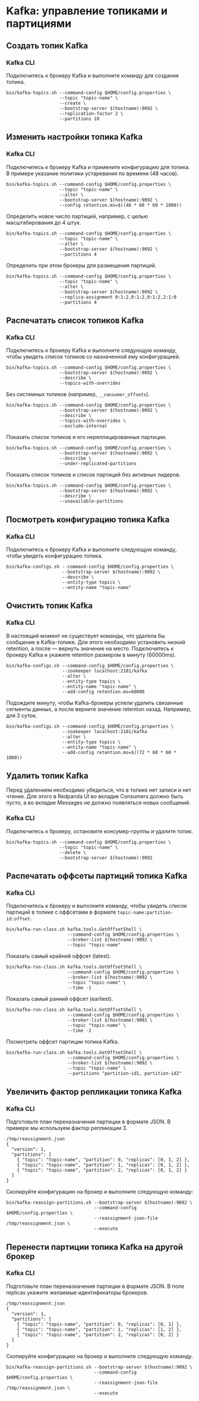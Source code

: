 # Kafka: управление топиками и партициями

## Создать топик Kafka

### Kafka CLI
Подключитесь к брокеру Kafka и выполните команду для создания топика.

```
bin/kafka-topics.sh --command-config $HOME/config.properties \
                    --topic "topic-name" \
                    --create \
                    --bootstrap-server $(hostname):9092 \
                    --replication-factor 2 \
                    --partitions 10
```

## Изменить настройки топика Kafka

### Kafka CLI

Подключитесь к брокеру Kafka и примените конфигурацию для топика. В примере указание политики устаревания по времени (48 часов).

```
bin/kafka-topics.sh --command-config $HOME/config.properties \
                    --topic "topic-name" \
                    --alter \
                    --bootstrap-server $(hostname):9092 \
                    --config retention.ms=$((48 * 60 * 60 * 1000))
```

Определить новое число партиций, например, с целью масштабирования до 4 штук.

```
bin/kafka-topics.sh --command-config $HOME/config.properties \
                    --topic "topic-name" \
                    --alter \
                    --bootstrap-server $(hostname):9092 \
                    --partitions 4
```

Определить при этом брокеры для размещения партиций.

```
bin/kafka-topics.sh --command-config $HOME/config.properties \
                    --topic "topic-name" \
                    --alter \
                    --bootstrap-server $(hostname):9092 \
                    --replica-assignment 0:1:2,0:1:2,0:1:2,2:1:0
                    --partitions 4
```

## Распечатать список топиков Kafka

### Kafka CLI

Подключитесь к брокеру Kafka и выполните следующую команду, чтобы увидеть список топиков со назначенной ему конфигурацией.

```
bin/kafka-topics.sh --command-config $HOME/config.properties \
                    --bootstrap-server $(hostname):9092 \
                    --describe \
                    --topics-with-overrides
```

Без системных топиков (например, `__consumer_offsets`).

```
bin/kafka-topics.sh --command-config $HOME/config.properties \
                    --bootstrap-server $(hostname):9092 \
                    --describe \
                    --topics-with-overrides \
                    --exclude-internal
```

Показать список топиков и его нереплицированные партиции.

```
bin/kafka-topics.sh --command-config $HOME/config.properties \
                    --bootstrap-server $(hostname):9092 \
                    --describe \
                    --under-replicated-partitions
```

Показать список топиков и список партиций без активных лидеров.

```
bin/kafka-topics.sh --command-config $HOME/config.properties \
                    --bootstrap-server $(hostname):9092 \
                    --describe \
                    --unavailable-partitions
```

## Посмотреть конфигурацию топика Kafka

### Kafka CLI

Подключитесь к брокеру Kafka и выполните следующую команду, чтобы увидеть конфигурацию топика.

```
bin/kafka-configs.sh --command-config $HOME/config.properties \
                     --bootstrap-server $(hostname):9092 \
                     --describe \
                     --entity-type topics \
                     --entity-name "topic-name"
```

## Очистить топик Kafka

### Kafka CLI

В настоящий момент не существует команды, что удаляла бы сообщение в Kafka-топике. Для этого необходимо установить низкий retention, а после — вернуть значение на место. Подключитесь к брокеру Kafka и укажите retention размером в минуту (60000ms).

```
bin/kafka-configs.sh --command-config $HOME/config.properties \
                     --zookeeper localhost:2181/kafka
                     --alter \
                     --entity-type topics \
                     --entity-name "topic-name" \
                     --add-config retention.ms=60000
```

Подождите минуту, чтобы Kafka-брокеры успели удалить связанные сегменты данных, а после верните значение retention назад. Например, для 3 суток.

```
bin/kafka-configs.sh --command-config $HOME/config.properties \
                     --zookeeper localhost:2181/kafka
                     --alter \
                     --entity-type topics \
                     --entity-name "topic-name" \
                     --add-config retention.ms=$((72 * 60 * 60 * 1000))
```

## Удалить топик Kafka

Перед удалением необходимо убедиться, что в топике нет записи и нет чтения. Для этого в Redpanda UI во вкладке Consumers должно быть пусто, а во вкладке Messages не должно появляться новых сообщений.

### Kafka CLI
Подключитесь к брокеру, остановите консумер-группы и удалите топик.

```
bin/kafka-topics.sh --command-config $HOME/config.properties \
                    --topic "topic-name" \
                    --delete \
                    --bootstrap-server $(hostname):9092
```

## Распечатать оффсеты партиций топика Kafka

### Kafka CLI

Подключитесь к брокеру и выполните команду, чтобы увидеть список партиций в топике с оффсетами в формате `topic-name:partition-id:offset`.

```
bin/kafka-run-class.sh kafka.tools.GetOffsetShell \
                       --command-config $HOME/config.properties \
                       --broker-list $(hostname):9092 \
                       --topic "topic-name"
```

Показать самый крайний оффсет (latest).

```
bin/kafka-run-class.sh kafka.tools.GetOffsetShell \
                       --command-config $HOME/config.properties \
                       --broker-list $(hostname):9092 \
                       --topic "topic-name" \
                       --time -1
```

Показать самый ранний оффсет (earliest).

```
bin/kafka-run-class.sh kafka.tools.GetOffsetShell \
                       --command-config $HOME/config.properties \
                       --broker-list $(hostname):9092 \
                       --topic "topic-name" \
                       --time -2
```

Посмотреть оффсет партиции топика Kafka.

```
bin/kafka-run-class.sh kafka.tools.GetOffsetShell \
                       --command-config $HOME/config.properties \
                       --broker-list $(hostname):9092 \
                       --topic "topic-name" \
                       --partitions "partition-id1, partition-id2"
```

## Увеличить фактор репликации топика Kafka

### Kafka CLI

Подготовьте план переназначения партиции в формате JSON. В примере мы используем фактор репликации 3.

```
/tmp/reassignment.json
{
  "version": 1,
  "partitions": [
    { "topic": "topic-name", "partition": 0, "replicas": [0, 1, 2] },
    { "topic": "topic-name", "partition": 1, "replicas": [0, 1, 2] },
    { "topic": "topic-name", "partition": 2, "replicas": [0, 1, 2] }
  ]
}
```

Скопируйте конфигурацию на брокер и выполните следующую команду:

```
bin/kafka-reassign-partitions.sh --bootstrap-server $(hostname):9092 \
                                 --command-config $HOME/config.properties \
                                 --reassignment-json-file /tmp/reassignment.json \
                                 --execute
```

## Перенести партиции топика Kafka на другой брокер

### Kafka CLI

Подготовьте план переназначения партиции в формате JSON. В поле replicas укажите желаемые идентификаторы брокеров.

```
/tmp/reassignment.json
{
  "version": 1,
  "partitions": [
    { "topic": "topic-name", "partition": 0, "replicas": [0, 1] },
    { "topic": "topic-name", "partition": 1, "replicas": [1, 2] },
    { "topic": "topic-name", "partition": 2, "replicas": [0, 2] }
  ]
}
```

Скопируйте конфигурацию на брокер и выполните следующую команду.

```
bin/kafka-reassign-partitions.sh --bootstrap-server $(hostname):9092 \
                                 --command-config $HOME/config.properties \
                                 --reassignment-json-file /tmp/reassignment.json \
                                 --execute
```